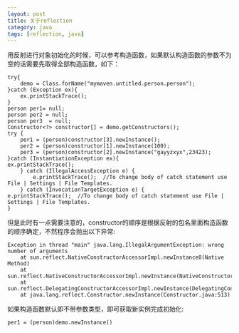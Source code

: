```yaml
---
layout: post
title: 关于reflection
category: java
tags: [reflection, java]
---
```


用反射进行对象初始化的时候，可以参考构造函数，如果默认构造函数的参数不为空的话需要先取得全部构造函数，如下：

    try{
        demo = Class.forName("mymaven.untitled.person.person");
    }catch (Exception ex){
        ex.printStackTrace();
    }
    person per1= null;
    person per2 = null;
    person per3  = null;
    Constructor<?> constructor[] = demo.getConstructors();
    try {
        per1 = (person)constructor[3].newInstance();
        per2 = (person)constructor[1].newInstance(100);
        per3 = (person)constructor[2].newInstance("gayyzxyx",23423);
    }catch (InstantiationException ex){
    ex.printStackTrace();
        } catch (IllegalAccessException e) {
            e.printStackTrace();  //To change body of catch statement use File | Settings | File Templates.
        } catch (InvocationTargetException e) {
    e.printStackTrace();  //To change body of catch statement use File | Settings | File Templates.
    }

但是此时有一点需要注意的，constructor的顺序是根据反射的包名里面构造函数的顺序确定，不然程序会抛出以下异常:

    Exception in thread "main" java.lang.IllegalArgumentException: wrong number of arguments
        at sun.reflect.NativeConstructorAccessorImpl.newInstance0(Native Method)
        at sun.reflect.NativeConstructorAccessorImpl.newInstance(NativeConstructorAccessorImpl.java:39)
        at sun.reflect.DelegatingConstructorAccessorImpl.newInstance(DelegatingConstructorAccessorImpl.java:27)
        at java.lang.reflect.Constructor.newInstance(Constructor.java:513)

如果构造函数默认即不带参数类型，即可获取新实例完成初始化:

    per1 = (person)demo.newInstance()
